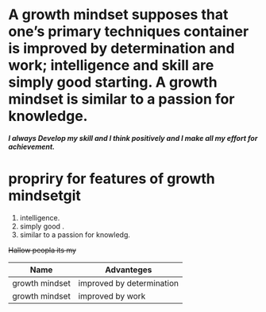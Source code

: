 
# A growth mindset supposes that one’s primary techniques container is improved by determination and work; intelligence and skill are simply good starting. A growth mindset is similar to a passion for knowledge.

***I always Develop my skill and I think positively and I make all my effort for achievement.***

# propriry for features of growth mindsetgit
1. intelligence.
2. simply good .
3. similar to a passion for knowledg.


~~Hallow peopla its my~~

Name  | Advanteges
------------ | -------------
growth mindset | improved by determination
growth mindset | improved by  work
